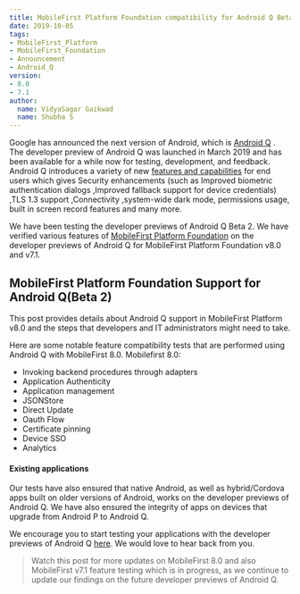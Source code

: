 ```yaml
---
title: MobileFirst Platform Foundation compatibility for Android Q Beta Version
date: 2019-10-05
tags:
- MobileFirst_Platform
- MobileFirst_Foundation
- Announcement
- Android_Q
version:
- 8.0
- 7.1
author:
  name: VidyaSagar Gaikwad
  name: Shubha S
---
```



Google has announced the next version of Android, which is [Android Q](https://developer.android.com/preview/overview) . The developer preview of Android Q was launched in March 2019 and has been available for a while now for testing, development, and feedback. Android Q introduces a variety of new [features and capabilities](https://developer.android.com/preview/features.html) for end users which gives Security enhancements (such as Improved biometric authentication dialogs ,Improved fallback support for device credentials) ,TLS 1.3 support ,Connectivity ,system-wide dark mode, permissions usage, built in screen record features and many more.

We have been testing the developer previews of Android Q Beta 2. We have verified various features of [MobileFirst Platform Foundation](https://console.bluemix.net/catalog/services/mobile-foundation) on the developer previews of Android Q for MobileFirst Platform Foundation v8.0 and v7.1.

## MobileFirst Platform Foundation Support for Android Q(Beta 2)
This post provides details about Android Q support in MobileFirst Platform v8.0 and the steps that developers and IT administrators might need to take.

Here are some notable feature compatibility tests that are performed using Android Q with MobileFirst 8.0.
Mobilefirst 8.0:

* Invoking backend procedures through adapters 
* Application Authenticity
* Application management
* JSONStore
* Direct Update 
* Oauth Flow 
* Certificate pinning
* Device SSO
* Analytics

#### Existing applications
Our tests have also ensured that native Android, as well as hybrid/Cordova apps built on older versions of Android, works on the developer previews of Android Q. We have also ensured the integrity of apps on devices that upgrade from Android P to Android Q.


We encourage you to start testing your applications with the developer previews of Android Q [here](https://developer.android.com/preview/get). We would love to hear back from you.  

>Watch this post for more updates on MobileFirst 8.0 and also MobileFirst v7.1 feature testing which is in progress, as we continue to update our findings on the future developer previews of Android Q.


